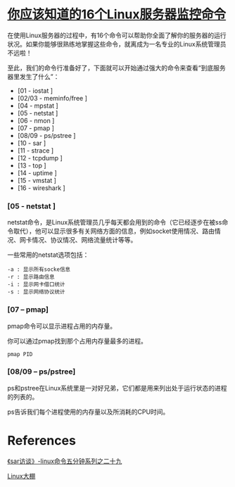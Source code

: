 # [你应该知道的16个Linux服务器监控命令](http://roclinux.cn/?p=2549)
在使用Linux服务器的过程中，有16个命令可以帮助你全面了解你的服务器的运行状况。如果你能够很熟练地掌握这些命令，就离成为一名专业的Linux系统管理员不远啦！

至此，我们的命令行准备好了，下面就可以开始通过强大的命令来查看“到底服务器里发生了什么”：

* [01    - iostat       ]
* [02/03 - meminfo/free ]
* [04    - mpstat       ]
* [05    - netstat      ]
* [06    - nmon         ]
* [07    - pmap         ]
* [08/09 - ps/pstree    ]
* [10    - sar          ]
* [11    - strace       ]
* [12    - tcpdump      ]
* [13    - top          ]
* [14    - uptime       ]
* [15    - vmstat       ]
* [16    - wireshark    ]


### [05    - netstat      ]
netstat命令，是Linux系统管理员几乎每天都会用到的命令（它已经逐步在被ss命令取代），他可以显示很多有关网络方面的信息，例如socket使用情况、路由情况、网卡情况、协议情况、网络流量统计等等。

一些常用的netstat选项包括：
```
-a : 显示所有socke信息
-r : 显示路由信息
-i : 显示网卡借口统计
-s : 显示网络协议统计
```
### [07 – pmap]

pmap命令可以显示进程占用的内存量。

你可以通过pmap找到那个占用内存量最多的进程。
```
pmap PID
```

### [08/09 – ps/pstree]
ps和pstree在Linux系统里是一对好兄弟，它们都是用来列出处于运行状态的进程的列表的。

ps告诉我们每个进程使用的内存量以及所消耗的CPU时间。


# References
[《sar访谈》-linux命令五分钟系列之二十九](http://roclinux.cn/?p=1647)

[Linux大棚](http://roclinux.cn)
